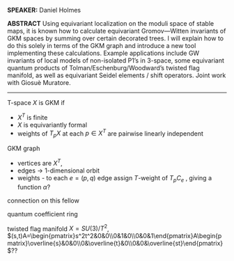 **SPEAKER:** Daniel Holmes

**ABSTRACT**
Using equivariant localization on the moduli space of stable maps, it is known how to calculate equivariant Gromov—Witten invariants of GKM spaces by summing over certain decorated trees. I will explain how to do this solely in terms of the GKM graph and introduce a new tool implementing these calculations. Example applications include GW invariants of local models of non-isolated P1’s in 3-space, some equivariant quantum products of Tolman/Eschenburg/Woodward’s twisted flag manifold, as well as equivariant Seidel elements / shift operators. Joint work with Giosuè Muratore.

---

T-space $X$ is GKM if
- $X^T$ is finite
- $X$ is equivariantly formal
- weights of $T_pX$ at each $p\in X^T$ are pairwise linearly independent

GKM graph 
- vertices are $X^T$, 
- edges -> 1-dimensional orbit
- weights - to each $e=(p,q)$ edge assign $T$-weight of $T_pC_e$ , giving a function $\alpha$?

connection on this fellow

quantum coefficient ring

twisted flag manifold $X=SU(3)/T^2$, $(s,t)A=\begin{pmatrix}s^2t^2&0&0\\0&1&0\\0&0&1\end{pmatrix}A\begin{pmatrix}\overline{s}&0&0\\0&\overline{t}&0\\0&0&\overline{st}\end{pmatrix}$??








